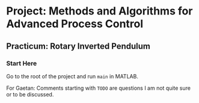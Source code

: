 # Project: Methods and Algorithms for Advanced Process Control

## Practicum: Rotary Inverted Pendulum

### Start Here

Go to the root of the project and run `main` in MATLAB.

For Gaetan: Comments starting with `TODO` are questions I am not quite sure or to be discussed.